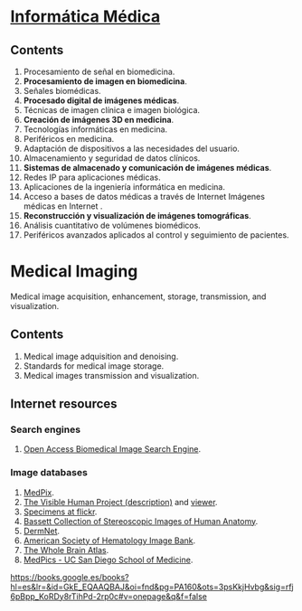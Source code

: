 # [Informática Médica](https://www.ual.es/estudios/grados/presentacion/plandeestudios/asignatura/3321/33214301)

## Contents

1. Procesamiento de señal en biomedicina.
2. **Procesamiento de imagen en biomedicina**.
3. Señales biomédicas. 
4. **Procesado digital de imágenes médicas**. 
5. Técnicas de imagen clínica e imagen biológica.
6. **Creación de imágenes 3D en medicina**.
7. Tecnologías informáticas en medicina. 
8. Periféricos en medicina. 
9. Adaptación de dispositivos a las necesidades del usuario.
10. Almacenamiento y seguridad de datos clínicos. 
11. **Sistemas de almacenado y comunicación de imágenes médicas**. 
12. Redes IP para aplicaciones médicas.
13. Aplicaciones de la ingeniería informática en medicina.
14. Acceso a bases de datos médicas a través de Internet Imágenes médicas en Internet .
15. **Reconstrucción y visualización de imágenes tomográficas**. 
16. Análisis cuantitativo de volúmenes biomédicos. 
17. Periféricos avanzados aplicados al control y seguimiento de pacientes.

# **Medical Imaging**

Medical image acquisition, enhancement, storage, transmission, and visualization.

## Contents

1. Medical image adquisition and denoising.
2. Standards for medical image storage.
3. Medical images transmission and visualization.

## Internet resources

### Search engines

1. [Open Access Biomedical Image Search Engine](https://openi.nlm.nih.gov/).

### Image databases

1. [MedPix](https://medpix.nlm.nih.gov/home).
2. [The Visible Human Project (description)](https://www.nlm.nih.gov/research/visible/visible_human.html) and [viewer](https://visiblehumanproject.com/).
3. [Specimens at flickr](https://www.flickr.com/photos/euthman/albums/72057594114099781/).
4. [Bassett Collection of Stereoscopic Images of Human Anatomy](https://lane.stanford.edu/biomed-resources/bassett/index.html).
5. [DermNet](https://dermnetnz.org/images).
6. [American Society of Hematology Image Bank](http://imagebank.hematology.org/).
7. [The Whole Brain Atlas](http://www.med.harvard.edu/AANLIB/home.html).
8. [MedPics - UC San Diego School of Medicine](https://medpics.ucsd.edu/index.cfm).

https://books.google.es/books?hl=es&lr=&id=GkE_EQAAQBAJ&oi=fnd&pg=PA160&ots=3psKkjHvbg&sig=rfj6pBpp_KoRDy8rTihPd-2rp0c#v=onepage&q&f=false
